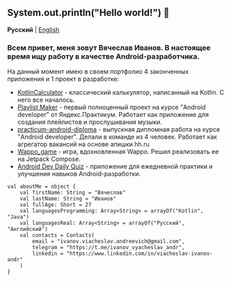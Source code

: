 ## System.out.println("Hello world!") 👋
**Русский** | [English](https://github.com/CNJerry-IvanovVyacheslav/CNJerry-IvanovVyacheslav/blob/main/README(EN).md)

### Всем привет, меня зовут Вячеслав Иванов. В настоящее время ищу работу в качестве Android-разработчика.

На данный момент имею в своем портфолио 4 законченных приложения и 1 проект в разработке:
- [KotlinCalculator](https://github.com/CNJerry-IvanovVyacheslav/KotlinCalculator) - классический калькулятор, написанный на Kotlin. С него все началось.
- [Playlist Maker](https://github.com/CNJerry-IvanovVyacheslav/Playlist_Maker) - первый полноценный проект на курсе "Android developer" от Яндекс.Практикум. Работает как приложение для создания плейлистов и прослушивания музыки.
- [practicum-android-diploma](https://github.com/CNJerry-IvanovVyacheslav/practicum-android-diploma) - выпускная дипломная работа на курсе "Android developer". Делали в команде из 4 человек. Работает как агрегатор вакансий на основе апишки hh.ru
- [Wappo_game](https://github.com/CNJerry-IvanovVyacheslav/Wappo_game) - игра, вдохновленная Wappo. Решил реализовать ее на Jetpack Compose.
- [Android Dev Daily Quiz](https://github.com/CNJerry-IvanovVyacheslav/AndroidDev_Daily_Quiz) - приложение для ежедневной практики и улучшения навыков Android-разработки.
```
val aboutMe = object {
	val firstName: String = "Вячеслав"
	val lastName: String = "Иванов"
	val fullAge: Short = 27
	val languagesProgramming: Array<String> = arrayOf("Kotlin", "Java")
	val languagesReal: Array<String> = arrayOf("Русский", "Английский")
	val contacts = Contacts(
		email = "ivanov.viacheslav.andreevich@gmail.com",
		telegram = "https://t.me/ivanov_vyacheslav_andr",
		linkedin = "https://www.linkedin.com/in/viacheslav-ivanov-andr"
	)
}
```

